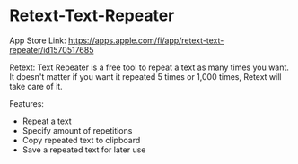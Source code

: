 # Retext-Text-Repeater

App Store Link:
https://apps.apple.com/fi/app/retext-text-repeater/id1570517685

Retext: Text Repeater is a free tool to repeat a text as many times you want. It doesn't matter if you want it repeated 5 times or 1,000 times, Retext will take care of it.

Features:
  - Repeat a text
  - Specify amount of repetitions
  - Copy repeated text to clipboard
  - Save a repeated text for later use
